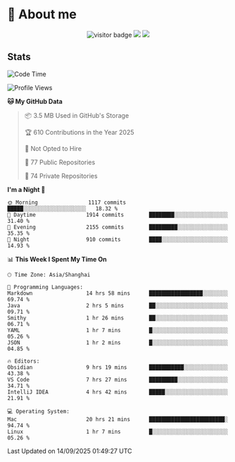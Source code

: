 <!-- ![](https://youpai.roccoshi.top/img/20200804214216.png) -->

# 🧐 About me
 
<p align="center">
<img src="https://visitor-badge.laobi.icu/badge?page_id=Lincest.Lincest&title=hits" alt="visitor badge"/>
<a href="mailto:imroccoshi@gmail.com"><img src="https://img.shields.io/badge/gmail-imroccoshi%40gmail.com-red"></a>
<a href="https://blog.roccoshi.top"><img src="https://img.shields.io/badge/blog-roccoshi-green"></a>
</p>

## Stats

<!--START_SECTION:waka-->
![Code Time](http://img.shields.io/badge/Code%20Time-2%2C749%20hrs%2023%20mins-blue)

![Profile Views](http://img.shields.io/badge/Profile%20Views-0-blue)

**🐱 My GitHub Data** 

> 📦 3.5 MB Used in GitHub's Storage 
 > 
> 🏆 610 Contributions in the Year 2025
 > 
> 🚫 Not Opted to Hire
 > 
> 📜 77 Public Repositories 
 > 
> 🔑 74 Private Repositories 
 > 
**I'm a Night 🦉** 

```text
🌞 Morning                1117 commits        █████░░░░░░░░░░░░░░░░░░░░   18.32 % 
🌆 Daytime                1914 commits        ████████░░░░░░░░░░░░░░░░░   31.40 % 
🌃 Evening                2155 commits        █████████░░░░░░░░░░░░░░░░   35.35 % 
🌙 Night                  910 commits         ████░░░░░░░░░░░░░░░░░░░░░   14.93 % 
```


📊 **This Week I Spent My Time On** 

```text
🕑︎ Time Zone: Asia/Shanghai

💬 Programming Languages: 
Markdown                 14 hrs 58 mins      █████████████████░░░░░░░░   69.74 % 
Java                     2 hrs 5 mins        ██░░░░░░░░░░░░░░░░░░░░░░░   09.71 % 
Smithy                   1 hr 26 mins        ██░░░░░░░░░░░░░░░░░░░░░░░   06.71 % 
YAML                     1 hr 7 mins         █░░░░░░░░░░░░░░░░░░░░░░░░   05.26 % 
JSON                     1 hr 2 mins         █░░░░░░░░░░░░░░░░░░░░░░░░   04.85 % 

🔥 Editors: 
Obsidian                 9 hrs 19 mins       ███████████░░░░░░░░░░░░░░   43.38 % 
VS Code                  7 hrs 27 mins       █████████░░░░░░░░░░░░░░░░   34.71 % 
IntelliJ IDEA            4 hrs 42 mins       █████░░░░░░░░░░░░░░░░░░░░   21.91 % 

💻 Operating System: 
Mac                      20 hrs 21 mins      ████████████████████████░   94.74 % 
Linux                    1 hr 7 mins         █░░░░░░░░░░░░░░░░░░░░░░░░   05.26 % 
```


 Last Updated on 14/09/2025 01:49:27 UTC
<!--END_SECTION:waka-->



